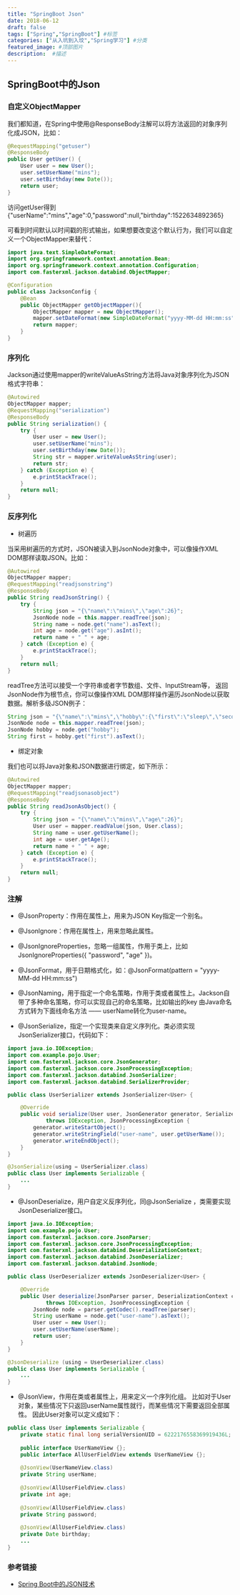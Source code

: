 ```yaml
---
title: "SpringBoot Json"
date: 2018-06-12
draft: false
tags: ["Spring","SpringBoot"] #标签
categories: ["从入坑到入坟","Spring学习"] #分类
featured_image: #顶部图片
description:  #描述
---
```


## SpringBoot中的Json

### 自定义ObjectMapper

我们都知道，在Spring中使用@ResponseBody注解可以将方法返回的对象序列化成JSON，比如：

```java
@RequestMapping("getuser")
@ResponseBody
public User getUser() {
    User user = new User();
    user.setUserName("mins");
    user.setBirthday(new Date());
    return user;
}
```

访问getUser得到 {"userName":"mins","age":0,"password":null,"birthday":1522634892365}

可看到时间默认以时间戳的形式输出，如果想要改变这个默认行为，我们可以自定义一个ObjectMapper来替代：

```java
import java.text.SimpleDateFormat;
import org.springframework.context.annotation.Bean;
import org.springframework.context.annotation.Configuration;
import com.fasterxml.jackson.databind.ObjectMapper;

@Configuration
public class JacksonConfig {
    @Bean
    public ObjectMapper getObjectMapper(){
        ObjectMapper mapper = new ObjectMapper();
        mapper.setDateFormat(new SimpleDateFormat("yyyy-MM-dd HH:mm:ss"));
        return mapper;
    }
}
```

### 序列化

Jackson通过使用mapper的writeValueAsString方法将Java对象序列化为JSON格式字符串：

```java
@Autowired
ObjectMapper mapper;
@RequestMapping("serialization")
@ResponseBody
public String serialization() {
    try {
        User user = new User();
        user.setUserName("mins");
        user.setBirthday(new Date());
        String str = mapper.writeValueAsString(user);
        return str;
    } catch (Exception e) {
        e.printStackTrace();
    }
    return null;
}
```

### 反序列化

- 树遍历

当采用树遍历的方式时，JSON被读入到JsonNode对象中，可以像操作XML DOM那样读取JSON。比如：

```java
@Autowired
ObjectMapper mapper;
@RequestMapping("readjsonstring")
@ResponseBody
public String readJsonString() {
    try {
        String json = "{\"name\":\"mins\",\"age\":26}";
        JsonNode node = this.mapper.readTree(json);
        String name = node.get("name").asText();
        int age = node.get("age").asInt();
        return name + " " + age;
    } catch (Exception e) {
        e.printStackTrace();
    }
    return null;
}
```

readTree方法可以接受一个字符串或者字节数组、文件、InputStream等， 返回JsonNode作为根节点，你可以像操作XML DOM那样操作遍历JsonNode以获取数据。解析多级JSON例子：

```java
String json = "{\"name\":\"mins\",\"hobby\":{\"first\":\"sleep\",\"second\":\"eat\"}}";;
JsonNode node = this.mapper.readTree(json);
JsonNode hobby = node.get("hobby");
String first = hobby.get("first").asText();
```

- 绑定对象

我们也可以将Java对象和JSON数据进行绑定，如下所示：

```java
@Autowired
ObjectMapper mapper;
@RequestMapping("readjsonasobject")
@ResponseBody
public String readJsonAsObject() {
    try {
        String json = "{\"name\":\"mins\",\"age\":26}";
        User user = mapper.readValue(json, User.class);
        String name = user.getUserName();
        int age = user.getAge();
        return name + " " + age;
    } catch (Exception e) {
        e.printStackTrace();
    }
    return null;
}
```

### 注解

- @JsonProperty：作用在属性上，用来为JSON Key指定一个别名。

- @Jsonlgnore：作用在属性上，用来忽略此属性。

- @JsonIgnoreProperties，忽略一组属性，作用于类上，比如JsonIgnoreProperties({ "password", "age" })。

- @JsonFormat，用于日期格式化，如：@JsonFormat(pattern = "yyyy-MM-dd HH:mm:ss")

- @JsonNaming，用于指定一个命名策略，作用于类或者属性上。Jackson自带了多种命名策略，你可以实现自己的命名策略，比如输出的key 由Java命名方式转为下面线命名方法 —— userName转化为user-name。

- @JsonSerialize，指定一个实现类来自定义序列化。类必须实现JsonSerializer接口，代码如下：

```java
import java.io.IOException;
import com.example.pojo.User;
import com.fasterxml.jackson.core.JsonGenerator;
import com.fasterxml.jackson.core.JsonProcessingException;
import com.fasterxml.jackson.databind.JsonSerializer;
import com.fasterxml.jackson.databind.SerializerProvider;

public class UserSerializer extends JsonSerializer<User> {

    @Override
    public void serialize(User user, JsonGenerator generator, SerializerProvider provider)
            throws IOException, JsonProcessingException {
        generator.writeStartObject();
        generator.writeStringField("user-name", user.getUserName());
        generator.writeEndObject();
    }
}

@JsonSerialize(using = UserSerializer.class)
public class User implements Serializable {
    ...
}
```

- @JsonDeserialize，用户自定义反序列化，同@JsonSerialize ，类需要实现JsonDeserializer接口。

```java
import java.io.IOException;
import com.example.pojo.User;
import com.fasterxml.jackson.core.JsonParser;
import com.fasterxml.jackson.core.JsonProcessingException;
import com.fasterxml.jackson.databind.DeserializationContext;
import com.fasterxml.jackson.databind.JsonDeserializer;
import com.fasterxml.jackson.databind.JsonNode;

public class UserDeserializer extends JsonDeserializer<User> {

    @Override
    public User deserialize(JsonParser parser, DeserializationContext context)
            throws IOException, JsonProcessingException {
        JsonNode node = parser.getCodec().readTree(parser);
        String userName = node.get("user-name").asText();
        User user = new User();
        user.setUserName(userName);
        return user;
    }
}

@JsonDeserialize (using = UserDeserializer.class)
public class User implements Serializable {
    ...
}
```

- @JsonView，作用在类或者属性上，用来定义一个序列化组。 比如对于User对象，某些情况下只返回userName属性就行，而某些情况下需要返回全部属性。 因此User对象可以定义成如下：

```java
public class User implements Serializable {
    private static final long serialVersionUID = 6222176558369919436L;
    
    public interface UserNameView {};
    public interface AllUserFieldView extends UserNameView {};
    
    @JsonView(UserNameView.class)
    private String userName;
    
    @JsonView(AllUserFieldView.class)
    private int age;
    
    @JsonView(AllUserFieldView.class)
    private String password;
    
    @JsonView(AllUserFieldView.class)
    private Date birthday;
    ...	
}
```

### 参考链接

- [Spring Boot中的JSON技术](https://mrbird.cc/Spring-Boot%20JSON.html)